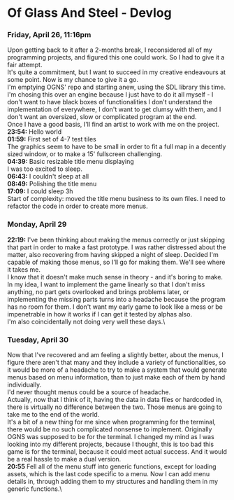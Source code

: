 # Of Glass And Steel - Devlog
### Friday, April 26, 11:16pm
Upon getting back to it after a 2-months break, I reconsidered all
 of my programming projects, and figured this one could work. So I
 had to give it a fair attempt.\
It's quite a commitment, but I want to succeed in my creative
 endeavours at some point. Now is my chance to give it a go.\
I'm emptying OGNS' repo and starting anew, using the SDL library
 this time.\
I'm chosing this over an engine because I just have to do it all
 myself - I don't want to have black boxes of functionalities I
 don't understand the implementation of everywhere, I don't want to
 get clumsy with them, and I don't want an oversized, slow or
 complicated program at the end.\
Once I have a good basis, I'll find an artist to work with me on
 the project.\
**23:54:** Hello world\
**01:59:** First set of 4-7 test tiles\
The graphics seem to have to be small in order to fit a full map in
 a decently sized window, or to make a 15' fullscreen challenging.\
**04:39:** Basic resizable title menu displaying\
I was too excited to sleep.\
**06:43:** I couldn't sleep at all\
**08:49:** Polishing the title menu\
**17:09:** I could sleep 3h\
Start of complexity: moved the title menu business to its own files.
 I need to refactor the code in order to create more menus.
### Monday, April 29
**22:19:** I've been thinking about making the menus correctly or
 just skipping that part in order to make a fast prototype. I was
 rather distressed about the matter, also recovering from having
 skipped a night of sleep. Decided I'm capable of making those
 menus, so I'll go for making them. We'll see where it takes me.\
I know that it doesn't make much sense in theory - and it's boring
 to make. In my idea, I want to implement the game linearly so that
 I don't miss anything, no part gets overlooked and brings problems
 later, or implementing the missing parts turns into a headache
 because the program has no room for them. I don't want my early
 game to look like a mess or be impenetrable in how it works if I
 can get it tested by alphas also.\
I'm also coincidentally not doing very well these days.\
### Tuesday, April 30
Now that I've recovered and am feeling a slightly better, about the
 menus, I figure there aren't that many and they include a variety
 of functionalities, so it would be more of a headache to try to make
 a system that would generate menus based on menu information, than
 to just make each of them by hand individually.\
I'd never thought menus could be a source of headache.\
Actually, now that I think of it, having the data in data files or
 hardcoded in, there is virtually no difference between the two.
 Those menus are going to take me to the end of the world.\
It's a bit of a new thing for me since when programming for the
 terminal, there would be no such complicated nonsense to implement.
 Originally OGNS was supposed to be for the terminal. I changed my
 mind as I was looking into my different projects, because I
 thought, this is too bad this game is for the terminal, because it
 could meet actual success. And it would be a real hassle to make a
 dual version.\
**20:55** Fell all of the menu stuff into generic functions, except
 for loading assets, which is the last code specific to a menu. Now
 I can add menu details in, through adding them to my structures and
 handling them in my generic functions.\
